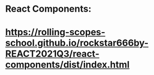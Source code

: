 # React Components:
#
# https://rolling-scopes-school.github.io/rockstar666by-REACT2021Q3/react-components/dist/index.html

